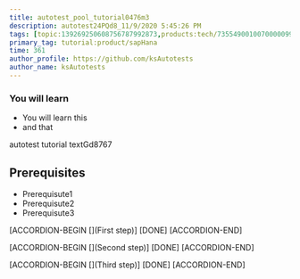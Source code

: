 ```yaml
---
title: autotest_pool_tutorial0476m3
description: autotest24PQd8_11/9/2020 5:45:26 PM
tags: [topic:139269250608756787992873,products:tech/73554900100700000996,tutorial:experience/advanced]
primary_tag: tutorial:product/sapHana
time: 361
author_profile: https://github.com/ksAutotests
author_name: ksAutotests
---
```

### You will learn
- You will learn this
- and that

autotest tutorial textGd8767

## Prerequisites
- Prerequisute1
- Prerequisute2
- Prerequisute3

[ACCORDION-BEGIN [](First step)]
[DONE]
[ACCORDION-END]

[ACCORDION-BEGIN [](Second step)]
[DONE]
[ACCORDION-END]

[ACCORDION-BEGIN [](Third step)]
[DONE]
[ACCORDION-END]

